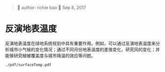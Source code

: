 > 🐞 author: richie bao 📅 Sep 8, 2017
# 反演地表温度
反演地表温度在绿地系统规划中具有重要作用。例如，可以通过反演地表温度来分析城市小气候的变化情况；通过不同月份地表温度的差值变化，研究风的变化；并能够研究植被覆盖度与城市降温的效应等问题。

```pdf
./pdf/surfaceTemp.pdf
```
